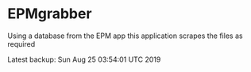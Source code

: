 # EPMgrabber
Using a database from the EPM app this application scrapes the files as required


Latest backup: Sun Aug 25 03:54:01 UTC 2019
